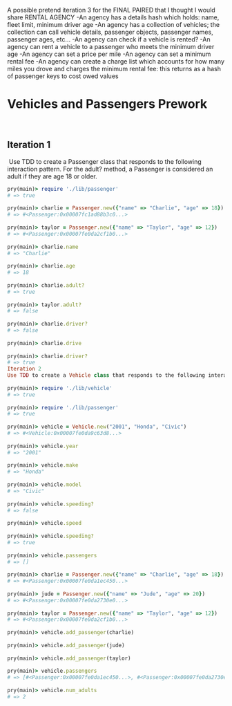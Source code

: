 
A possible pretend iteration 3 for the FINAL PAIRED that I thought I would share
RENTAL AGENCY
-An agency has a details hash which holds: name, fleet limit, minimum driver age
-An agency has a collection of vehicles; the collection can call vehicle details, passenger objects, passenger names, passenger ages, etc...
-An agency can check if a vehicle is rented?
-An agency can rent a vehicle to a passenger who meets the minimum driver age
-An agency can set a price per mile
-An agency can set a minimum rental fee
-An agency can create a charge list which accounts for how many miles you drove and charges the minimum rental fee: this returns as a hash of passenger keys to cost owed values







# Vehicles and Passengers Prework
​
## Iteration 1
​
Use TDD to create a Passenger class that responds to the following interaction pattern. For the adult? method, a Passenger is considered an adult if they are age 18 or older.
​
```ruby
pry(main)> require './lib/passenger'
# => true
​
pry(main)> charlie = Passenger.new({"name" => "Charlie", "age" => 18})    
# => #<Passenger:0x00007fc1ad88b3c0...>
​
pry(main)> taylor = Passenger.new({"name" => "Taylor", "age" => 12})    
# => #<Passenger:0x00007fe0da2cf1b0...>
​
pry(main)> charlie.name
# => "Charlie"
​
pry(main)> charlie.age
# => 18
​
pry(main)> charlie.adult?
# => true
​
pry(main)> taylor.adult?
# => false
​
pry(main)> charlie.driver?
# => false
​
pry(main)> charlie.drive
​
pry(main)> charlie.driver?
# => true
Iteration 2
Use TDD to create a Vehicle class that responds to the following interaction pattern:
​
pry(main)> require './lib/vehicle'
# => true
​
pry(main)> require './lib/passenger'
# => true
​
pry(main)> vehicle = Vehicle.new("2001", "Honda", "Civic")    
# => #<Vehicle:0x00007fe0da9c63d8...>
​
pry(main)> vehicle.year
# => "2001"
​
pry(main)> vehicle.make
# => "Honda"
​
pry(main)> vehicle.model
# => "Civic"
​
pry(main)> vehicle.speeding?
# => false
​
pry(main)> vehicle.speed
​
pry(main)> vehicle.speeding?
# => true
​
pry(main)> vehicle.passengers
# => []
​
pry(main)> charlie = Passenger.new({"name" => "Charlie", "age" => 18})    
# => #<Passenger:0x00007fe0da1ec450...>
​
pry(main)> jude = Passenger.new({"name" => "Jude", "age" => 20})    
# => #<Passenger:0x00007fe0da2730e0...>
​
pry(main)> taylor = Passenger.new({"name" => "Taylor", "age" => 12})    
# => #<Passenger:0x00007fe0da2cf1b0...>
​
pry(main)> vehicle.add_passenger(charlie)    
​
pry(main)> vehicle.add_passenger(jude)    
​
pry(main)> vehicle.add_passenger(taylor)    
​
pry(main)> vehicle.passengers
# => [#<Passenger:0x00007fe0da1ec450...>, #<Passenger:0x00007fe0da2730e0...>, #<Passenger:0x00007fe0da2cf1b0...>]
​
pry(main)> vehicle.num_adults
# => 2
```

